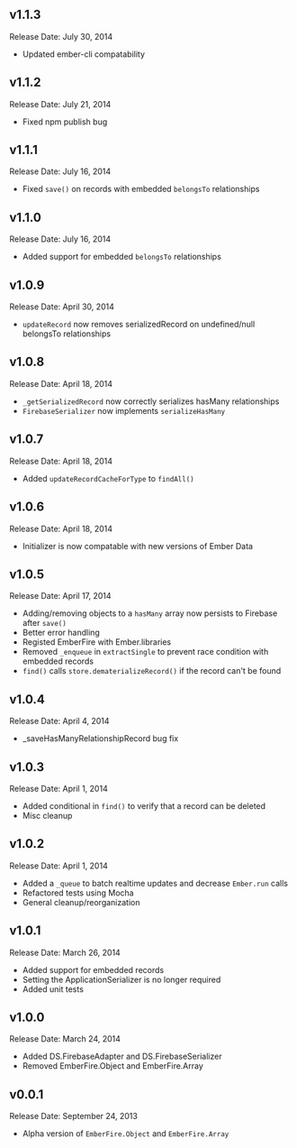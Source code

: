 v1.1.3
------------------
Release Date: July 30, 2014

* Updated ember-cli compatability

v1.1.2
------------------
Release Date: July 21, 2014

* Fixed npm publish bug

v1.1.1
------------------
Release Date: July 16, 2014

* Fixed `save()` on records with embedded `belongsTo` relationships

v1.1.0
------------------
Release Date: July 16, 2014

* Added support for embedded `belongsTo` relationships

v1.0.9
------------------
Release Date: April 30, 2014

* `updateRecord` now removes serializedRecord on undefined/null belongsTo relationships

v1.0.8
------------------
Release Date: April 18, 2014

* `_getSerializedRecord` now correctly serializes hasMany relationships
* `FirebaseSerializer` now implements `serializeHasMany`

v1.0.7
------------------
Release Date: April 18, 2014

* Added `updateRecordCacheForType` to `findAll()`

v1.0.6
------------------
Release Date: April 18, 2014

* Initializer is now compatable with new versions of Ember Data

v1.0.5
------------------
Release Date: April 17, 2014

* Adding/removing objects to a `hasMany` array now persists to Firebase after `save()`
* Better error handling
* Registed EmberFire with Ember.libraries
* Removed `_enqueue` in `extractSingle` to prevent race condition with embedded records
* `find()` calls `store.dematerializeRecord()` if the record can't be found

v1.0.4
------------------
Release Date: April 4, 2014

* _saveHasManyRelationshipRecord bug fix

v1.0.3
------------------
Release Date: April 1, 2014

* Added conditional in `find()` to verify that a record can be deleted
* Misc cleanup

v1.0.2
------------------
Release Date: April 1, 2014

* Added a `_queue` to batch realtime updates and decrease `Ember.run` calls
* Refactored tests using Mocha
* General cleanup/reorganization

v1.0.1
------------------
Release Date: March 26, 2014

* Added support for embedded records
* Setting the ApplicationSerializer is no longer required
* Added unit tests

v1.0.0
------------------
Release Date: March 24, 2014

* Added DS.FirebaseAdapter and DS.FirebaseSerializer
* Removed EmberFire.Object and EmberFire.Array

v0.0.1
------------------
Release Date: September 24, 2013

* Alpha version of `EmberFire.Object` and `EmberFire.Array`